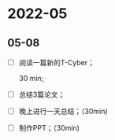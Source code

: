 # 2022-05

## 05-08

- [ ] 阅读一篇新的T-Cyber；

  30 min;

- [ ] 总结3篇论文；

- [ ] 晚上进行一天总结；（30min)

- [ ] 制作PPT；（30min)